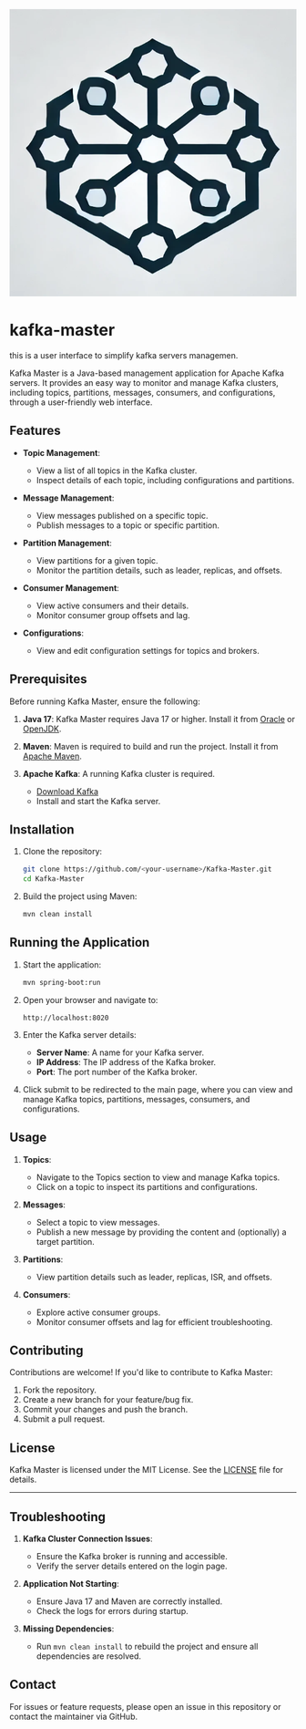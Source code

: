 ![Kafka Master Logo](logo.png)

# kafka-master
this is a user interface to simplify kafka servers managemen.

Kafka Master is a Java-based management application for Apache Kafka servers. It provides an easy way to monitor and manage Kafka clusters, including topics, partitions, messages, consumers, and configurations, through a user-friendly web interface.

## Features

- **Topic Management**: 
  - View a list of all topics in the Kafka cluster.
  - Inspect details of each topic, including configurations and partitions.

- **Message Management**:
  - View messages published on a specific topic.
  - Publish messages to a topic or specific partition.

- **Partition Management**:
  - View partitions for a given topic.
  - Monitor the partition details, such as leader, replicas, and offsets.

- **Consumer Management**:
  - View active consumers and their details.
  - Monitor consumer group offsets and lag.

- **Configurations**:
  - View and edit configuration settings for topics and brokers.

## Prerequisites

Before running Kafka Master, ensure the following:

1. **Java 17**: Kafka Master requires Java 17 or higher. Install it from [Oracle](https://www.oracle.com/java/technologies/javase-downloads.html) or [OpenJDK](https://openjdk.org/).

2. **Maven**: Maven is required to build and run the project. Install it from [Apache Maven](https://maven.apache.org/).

3. **Apache Kafka**: A running Kafka cluster is required. 
   - [Download Kafka](https://kafka.apache.org/downloads)
   - Install and start the Kafka server.

## Installation

1. Clone the repository:
   ```bash
   git clone https://github.com/<your-username>/Kafka-Master.git
   cd Kafka-Master
   ```

2. Build the project using Maven:
   ```bash
   mvn clean install
   ```

## Running the Application

1. Start the application:
   ```bash
   mvn spring-boot:run
   ```

2. Open your browser and navigate to:
   ```
   http://localhost:8020
   ```

3. Enter the Kafka server details:
   - **Server Name**: A name for your Kafka server.
   - **IP Address**: The IP address of the Kafka broker.
   - **Port**: The port number of the Kafka broker.

4. Click submit to be redirected to the main page, where you can view and manage Kafka topics, partitions, messages, consumers, and configurations.

## Usage

1. **Topics**:
   - Navigate to the Topics section to view and manage Kafka topics.
   - Click on a topic to inspect its partitions and configurations.

2. **Messages**:
   - Select a topic to view messages.
   - Publish a new message by providing the content and (optionally) a target partition.

3. **Partitions**:
   - View partition details such as leader, replicas, ISR, and offsets.

4. **Consumers**:
   - Explore active consumer groups.
   - Monitor consumer offsets and lag for efficient troubleshooting.

## Contributing

Contributions are welcome! If you'd like to contribute to Kafka Master:

1. Fork the repository.
2. Create a new branch for your feature/bug fix.
3. Commit your changes and push the branch.
4. Submit a pull request.

## License

Kafka Master is licensed under the MIT License. See the [LICENSE](LICENSE) file for details.

---

## Troubleshooting

1. **Kafka Cluster Connection Issues**:
   - Ensure the Kafka broker is running and accessible.
   - Verify the server details entered on the login page.

2. **Application Not Starting**:
   - Ensure Java 17 and Maven are correctly installed.
   - Check the logs for errors during startup.

3. **Missing Dependencies**:
   - Run `mvn clean install` to rebuild the project and ensure all dependencies are resolved.

## Contact

For issues or feature requests, please open an issue in this repository or contact the maintainer via GitHub.
